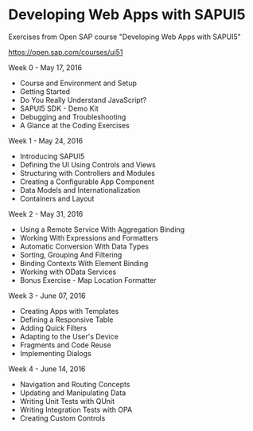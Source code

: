 # Developing Web Apps with SAPUI5

Exercises from Open SAP course "Developing Web Apps with SAPUI5"

https://open.sap.com/courses/ui51

Week 0 - May 17, 2016
- Course and Environment and Setup
- Getting Started
- Do You Really Understand JavaScript?
- SAPUI5 SDK - Demo Kit
- Debugging and Troubleshooting
- A Glance at the Coding Exercises

Week 1 - May 24, 2016
- Introducing SAPUI5
- Defining the UI Using Controls and Views
- Structuring with Controllers and Modules
- Creating a Configurable App Component
- Data Models and Internationalization
- Containers and Layout

Week 2 - May 31, 2016
- Using a Remote Service With Aggregation Binding
- Working With Expressions and Formatters
- Automatic Conversion With Data Types
- Sorting, Grouping And Filtering
- Binding Contexts With Element Binding
- Working with OData Services
- Bonus Exercise - Map Location Formatter

Week 3 - June 07, 2016
- Creating Apps with Templates
- Defining a Responsive Table
- Adding Quick Filters
- Adapting to the User's Device
- Fragments and Code Reuse
- Implementing Dialogs

Week 4 - June 14, 2016
- Navigation and Routing Concepts
- Updating and Manipulating Data
- Writing Unit Tests with QUnit
- Writing Integration Tests with OPA
- Creating Custom Controls